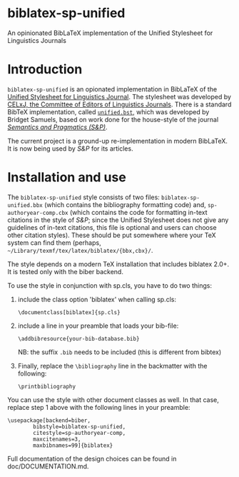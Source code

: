 biblatex-sp-unified
===================

An opinionated BibLaTeX implementation of the Unified Stylesheet for Linguistics Journals

# Introduction #

`biblatex-sp-unified` is an opionated implementation in BibLaTeX of the [Unified Stylesheet for Linguistics Journal](http://celxj.org/downloads/UnifiedStyleSheet.pdf). The stylesheet was developed by [CELxJ, the Committee of Editors of Linguistics Journals](http://celxj.org/). There is a standard BibTeX implementation, called [`unified.bst`](http://celxj.org/downloads/unified.bst), which was developed by Bridget Samuels, based on work done for the house-style of the journal [*Semantics and Pragmatics (S&P)*](http://semprag.org).

The current project is a ground-up re-implementation in modern BibLaTeX. It is now being used by *S&P* for its articles.

# Installation and use

The `biblatex-sp-unified` style consists of two files: `biblatex-sp-unified.bbx` (which contains the bibliography formatting code) and, `sp-authoryear-comp.cbx` (which contains the code for formatting in-text citations in the style of *S&P*; since the Unified Stylesheet does not give any guidelines of in-text citations, this file is optional and users can choose other citation styles). These should be put somewhere where your TeX system can find them (perhaps, `~/Library/texmf/tex/latex/biblatex/{bbx,cbx}/`.

The style depends on a modern TeX installation that includes biblatex 2.0+. It is tested only with the biber backend.

To use the style in conjunction with sp.cls, you have to do two things:

1. include the class option 'biblatex' when calling sp.cls:

    `\documentclass[biblatex]{sp.cls}`
    
2. include a line in your preamble that loads your bib-file:

    `\addbibresource{your-bib-database.bib}`

   NB: the suffix `.bib` needs to be included (this is different from bibtex)

3. Finally, replace the `\bibliography` line in the backmatter with the following:

    `\printbibliography`

You can use the style with other document classes as well. In that case, replace step 1 above with the following lines in your preamble:

    \usepackage[backend=biber,
            bibstyle=biblatex-sp-unified,
            citestyle=sp-authoryear-comp,
            maxcitenames=3,
            maxbibnames=99]{biblatex}
            
Full documentation of the design choices can be found in doc/DOCUMENTATION.md.
